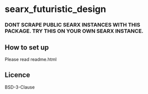 # searx_futuristic_design
### DONT SCRAPE PUBLIC SEARX INSTANCES WITH THIS PACKAGE. TRY THIS ON YOUR OWN SEARX INSTANCE.

## How to set up
Please read readme.html

## Licence
BSD-3-Clause